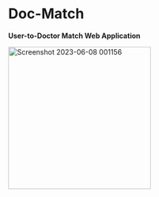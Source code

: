 # Doc-Match

**User-to-Doctor Match Web Application**

<img width="288" alt="Screenshot 2023-06-08 001156" src="https://github.com/OliviaA22/DPD/assets/94966149/90ca2dad-f1e6-4d5f-a0c8-754d117ec50e">
